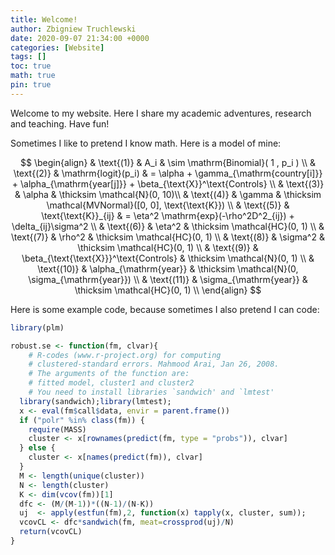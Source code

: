 ```yaml
---
title: Welcome!
author: Zbigniew Truchlewski
date: 2020-09-07 21:34:00 +0000
categories: [Website]
tags: []
toc: true
math: true
pin: true
---
```


Welcome to my website. Here I share my academic adventures, research and teaching. Have fun!

Sometimes I like to pretend I know math. Here is a model of mine:

$$
\begin{align} 	
& \text{(1)} &  A_i                     & \sim \mathrm{Binomial}( 1 , p_i )  \\
& \text{(2)} & \mathrm{logit}(p_i)      & = \alpha + \gamma_{\mathrm{country[i]}} + \alpha_{\mathrm{year[j]}} + \beta_{\text{X}}^\text{Controls} \\
& \text{(3)} & \alpha                   & \thicksim \mathcal{N}(0, 10)\\
& \text{(4)} & \gamma                   & \thicksim \mathcal{MVNormal}([0, 0], \text{\text{K}})   \\
& \text{(5)} & \text{\text{K}}_{ij} & = \eta^2 \mathrm{exp}(-\rho^2D^2_{ij}) + \delta_{ij}\sigma^2 \\
& \text{(6)} & \eta^2                   & \thicksim \mathcal{HC}(0, 1)  \\
& \text{(7)} & \rho^2                   & \thicksim \mathcal{HC}(0, 1)  \\
& \text{(8)} & \sigma^2                 & \thicksim \mathcal{HC}(0, 1)  \\
& \text{(9)} & \beta_{\text{\text{X}}}^\text{Controls} & \thicksim \mathcal{N}(0, 1)  \\
& \text{(10)} & \alpha_{\mathrm{year}}   & \thicksim \mathcal{N}(0, \sigma_{\mathrm{year}})  \\
& \text{(11)} & \sigma_{\mathrm{year}}   & \thicksim \mathcal{HC}(0, 1)  \\
\end{align}
$$

Here is some example code, because sometimes I also pretend I can code:

```r
library(plm)

robust.se <- function(fm, clvar){
    # R-codes (www.r-project.org) for computing
    # clustered-standard errors. Mahmood Arai, Jan 26, 2008.
    # The arguments of the function are:
    # fitted model, cluster1 and cluster2
    # You need to install libraries `sandwich' and `lmtest'
  library(sandwich);library(lmtest);
  x <- eval(fm$call$data, envir = parent.frame())
  if ("polr" %in% class(fm)) {
    require(MASS)
    cluster <- x[rownames(predict(fm, type = "probs")), clvar]
  } else {
    cluster <- x[names(predict(fm)), clvar]
  }
  M <- length(unique(cluster))
  N <- length(cluster)
  K <- dim(vcov(fm))[1]
  dfc <- (M/(M-1))*((N-1)/(N-K))
  uj  <- apply(estfun(fm),2, function(x) tapply(x, cluster, sum));
  vcovCL <- dfc*sandwich(fm, meat=crossprod(uj)/N)
  return(vcovCL)
}
```

